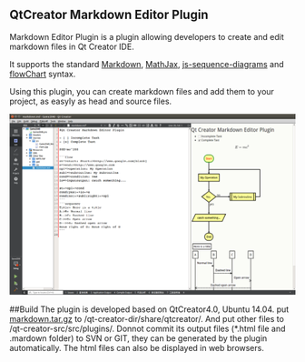 ## QtCreator Markdown Editor Plugin

Markdown Editor Plugin is a plugin allowing developers to create and edit markdown files in Qt Creator IDE.

It supports the standard [Markdown](https://daringfireball.net/projects/markdown/), [MathJax](https://www.mathjax.org/), [js-sequence-diagrams](https://bramp.github.io/js-sequence-diagrams/)
 and [flowChart](http://flowchart.js.org/) syntax.
 
Using this plugin, you can create markdown files and add them to your project, as easyly as head and source files.

![editor](/editor.png)

##Build
The plugin is developed based on QtCreator4.0, Ubuntu 14.04. put [markdown.tar.gz](/markdown.tar.gz) to /qt-creator-dir/share/qtcreator/. And put other files to /qt-creator-src/src/plugins/. Donnot commit its output files (*.html file and .mardown folder) to SVN or GIT, they can be generated by the plugin automatically. The html files can also be displayed in web browsers.
